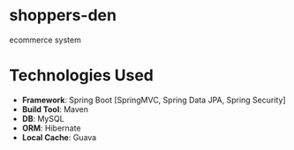 # shoppers-den
ecommerce system

# Technologies Used
* <b>Framework</b>: Spring Boot [SpringMVC, Spring Data JPA, Spring Security]
* <b>Build Tool</b>: Maven
* <b>DB</b>: MySQL
* <b>ORM</b>: Hibernate
* <b>Local Cache</b>: Guava

